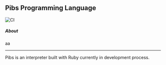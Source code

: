 
## Pibs Programming Language

![CI](https://github.com/biancaguzenski/pibs-lang/workflows/CI/badge.svg)


##### About

aa
___________________________________________________________________________________________________________________________________________________________________

Pibs is an interpreter built with Ruby currently in development process.
